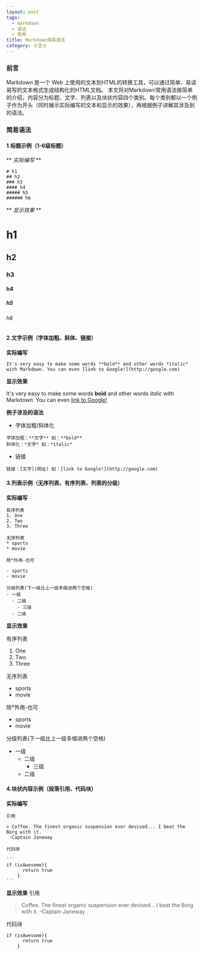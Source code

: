 ```yaml
---
layout: post
tags:
  - markdown
  - 语法
  - 常用
title: Markdown简易语法
category: 小芝士
---
```

### 前言
  Markdown 是一个 Web 上使用的文本到HTML的转换工具，可以通过简单、易读易写的文本格式生成结构化的HTML文档。
  本文将对Markdown常用语法做简单的介绍，内容分为标题、文字、列表以及块状内容四个类别。每个类别都以一个例子作为开头（同时展示实际编写的文本和显示的效果），再根据例子讲解其涉及到的语法。
### 简易语法
#### 1.标题示例（1-6级标题）
** *实际编写* **

```
# h1
## h2
### h3
#### h4
##### h5
###### h6
```

** *显示效果* **

# h1
## h2
### h3
#### h4
##### h5
###### h6


#### 2.文字示例（字体加粗、斜体、链接）
**实际编写**

```
It's very easy to make some words **bold** and other words *italic* with Markdown. You can even [link to Google!](http://google.com)
```

**显示效果**

It's very easy to make some words **bold** and other words *italic* with Markdown. You can even [link to Google!](http://google.com)

**例子涉及的语法**
- 字体加粗/斜体化

```
字体加粗：**文字** 如：**bold**
斜体化：*文字* 如：*italic*
```
- 链接

`
链接：[文字](网址) 如：[link to Google!](http://google.com)
`
#### 3.列表示例（无序列表、有序列表、列表的分级）
**实际编写**

```
有序列表
1. One
2. Two
3. Three

无序列表
* sports
* movie

除*外用-也可

- sports
- movie

分级列表(下一级比上一级多缩进两个空格)
- 一级
  - 二级
    - 三级
  - 二级
```

**显示效果**


有序列表
1. One
2. Two
3. Three

无序列表
* sports
* movie

除*外用-也可

- sports
- movie

分级列表(下一级比上一级多缩进两个空格)
- 一级
  - 二级
    - 三级
  - 二级

#### 4.块状内容示例（段落引用、代码块）
**实际编写**

````
引用

> Coffee. The finest organic suspension ever devised... I beat the Borg with it.
 -Captain Janeway

代码块

```
if (isAwesome){
      return true
    }
```

````

**显示效果**
引用

> Coffee. The finest organic suspension ever devised... I beat the Borg with it.
 -Captain Janeway

代码块

```
if (isAwesome){
      return true
    }
```